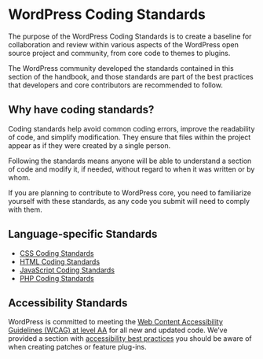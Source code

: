 # WordPress Coding Standards

The purpose of the WordPress Coding Standards is to create a baseline for collaboration and review within various aspects of the WordPress open source project and community, from core code to themes to plugins.

The WordPress community developed the standards contained in this section of the handbook, and those standards are part of the best practices that developers and core contributors are recommended to follow.

## Why have coding standards?

Coding standards help avoid common coding errors, improve the readability of code, and simplify modification. They ensure that files within the project appear as if they were created by a single person.

Following the standards means anyone will be able to understand a section of code and modify it, if needed, without regard to when it was written or by whom.

If you are planning to contribute to WordPress core, you need to familiarize yourself with these standards, as any code you submit will need to comply with them.

## Language-specific Standards

*   [CSS Coding Standards](https://make.wordpress.org/core/handbook/best-practices/coding-standards/css/)
*   [HTML Coding Standards](https://make.wordpress.org/core/handbook/best-practices/coding-standards/html/)
*   [JavaScript Coding Standards](https://make.wordpress.org/core/handbook/best-practices/coding-standards/javascript/)
*   [PHP Coding Standards](https://make.wordpress.org/core/handbook/best-practices/coding-standards/php/)

## Accessibility Standards

WordPress is committed to meeting the [Web Content Accessibility Guidelines (WCAG) at level AA](https://www.w3.org/TR/WCAG20/) for all new and updated code. We’ve provided a section with [accessibility best practices](https://make.wordpress.org/core/handbook/best-practices/coding-standards/accessibility-coding-standards/) you should be aware of when creating patches or feature plug-ins.